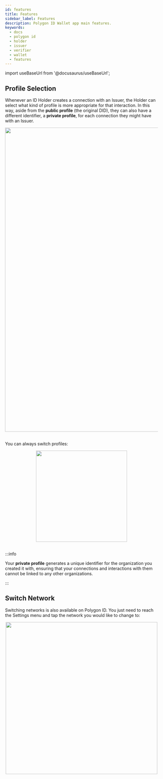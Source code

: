 ```yaml
---
id: features
title: Features
sidebar_label: Features
description: Polygon ID Wallet app main features.
keywords:
  - docs
  - polygon id
  - holder
  - issuer
  - verifier
  - wallet
  - features
---
```


import useBaseUrl from '@docusaurus/useBaseUrl';

## Profile Selection

Whenever an ID Holder creates a connection with an Issuer, the Holder can select what kind of profile is more appropriate for that interaction. In this way, aside from the **public profile** (the original DID), they can also have a different identifier, a **private profile**, for each connection they might have with an Issuer.

<div align="center">
<img src={useBaseUrl("/img/profiles-1.png")} width="1000"/>
</div>
<br/>

You can always switch profiles:  

<div align="center">
<img src={useBaseUrl("/img/profiles-2.png")} width="300"/>
</div>
<br/>

:::info

Your **private profile** generates a unique identifier for the organization you created it with, ensuring that your connections and interactions with them cannot be linked to any other organizations.

:::

## Switch Network

Switching networks is also available on Polygon ID. You just need to reach the Settings menu and tap the network you would like to change to:

<div align="center">
<img src={useBaseUrl("/img/network-select.png")} width="500"/>
</div>
<br/>